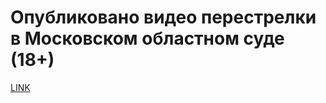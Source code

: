 # Опубликовано видео перестрелки в Московском областном суде (18+)



[LINK](https://varlamov.ru/2497821.html)